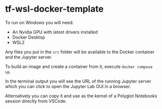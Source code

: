 # tf-wsl-docker-template

To run on Windows you will need:

- An Nvidia GPU with latest drivers installed
- Docker Desktop
- WSL2

Any files you put in the `src` folder will be available to the Docker container and the Jupyter server.

To build an image and create a container from it, execute `docker compose up`.

In the terminal output you will see the URL of the running Jupyter server which you can click to open the Jupyter Lab GUI in a browser.

Alternatively you can copy it and use as the kernel of a Polyglot Notebooks session directly from VSCode.